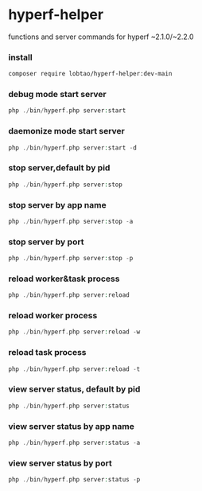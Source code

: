 # hyperf-helper
functions and server commands for hyperf ~2.1.0/~2.2.0

### install
```bash
composer require lobtao/hyperf-helper:dev-main
```
### debug mode start server
```php
php ./bin/hyperf.php server:start
```
### daemonize mode start server
```php
php ./bin/hyperf.php server:start -d
```
### stop server,default by pid
```php
php ./bin/hyperf.php server:stop
```
### stop server by app name
```php
php ./bin/hyperf.php server:stop -a
```
### stop server by port
```php
php ./bin/hyperf.php server:stop -p
```
### reload worker&task process
```php
php ./bin/hyperf.php server:reload
```
### reload worker process
```php
php ./bin/hyperf.php server:reload -w
```
### reload task process
```php
php ./bin/hyperf.php server:reload -t
```
### view server status, default by pid
```php
php ./bin/hyperf.php server:status
```
### view server status by app name
```php
php ./bin/hyperf.php server:status -a
```
### view server status by port
```php
php ./bin/hyperf.php server:status -p
```
